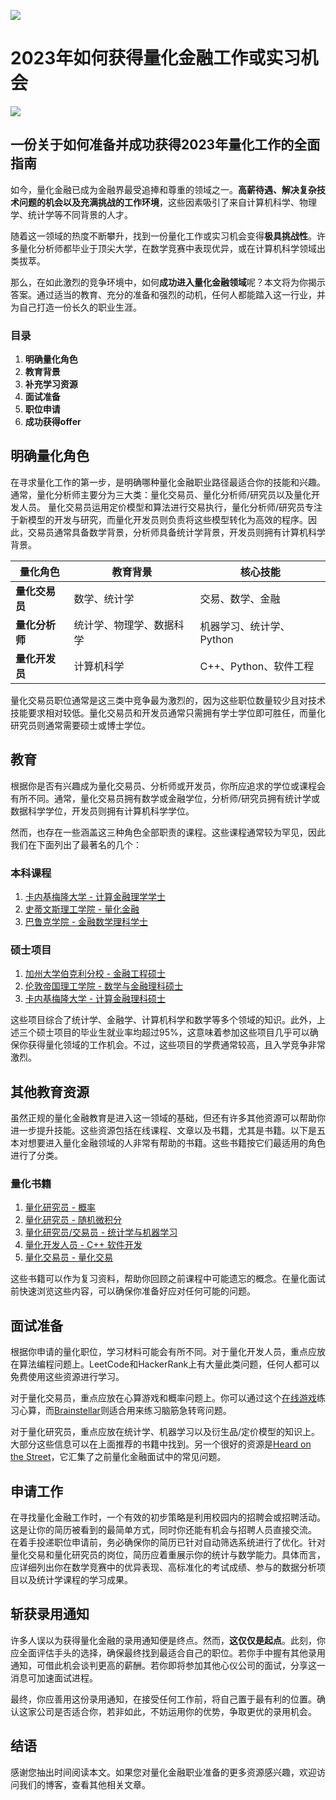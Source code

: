 ![](https://fastly.jsdelivr.net/gh/bucketio/img11@main/2024/10/21/1729466068183-23134fce-3131-4262-b18c-f378d71af4f6.gif)

# 2023年如何获得量化金融工作或实习机会

![](https://fastly.jsdelivr.net/gh/bucketio/img9@main/2024/10/20/1729465031968-b3c8959e-1d37-4b8a-91b1-b0b0dfe25143.png)

## 一份关于如何准备并成功获得2023年量化工作的全面指南

如今，量化金融已成为金融界最受追捧和尊重的领域之一。**高薪待遇、解决复杂技术问题的机会以及充满挑战的工作环境**，这些因素吸引了来自计算机科学、物理学、统计学等不同背景的人才。

随着这一领域的热度不断攀升，找到一份量化工作或实习机会变得**极具挑战性**。许多量化分析师都毕业于顶尖大学，在数学竞赛中表现优异，或在计算机科学领域出类拔萃。

那么，在如此激烈的竞争环境中，如何**成功进入量化金融领域**呢？本文将为你揭示答案。通过适当的教育、充分的准备和强烈的动机，任何人都能踏入这一行业，并为自己打造一份长久的职业生涯。

### 目录

1. **明确量化角色**
2. **教育背景**
3. **补充学习资源**
4. **面试准备**
5. **职位申请**
6. **成功获得offer**

## 明确量化角色

在寻求量化工作的第一步，是明确哪种量化金融职业路径最适合你的技能和兴趣。通常，量化分析师主要分为三大类：量化交易员、量化分析师/研究员以及量化开发人员。
量化交易员运用定价模型和算法进行交易执行，量化分析师/研究员专注于新模型的开发与研究，而量化开发员则负责将这些模型转化为高效的程序。因此，交易员通常具备数学背景，分析师具备统计学背景，开发员则拥有计算机科学背景。

| 量化角色 | 教育背景 | 核心技能 |
| --- | --- | --- |
| **量化交易员** | 数学、统计学 | 交易、数学、金融 |
| **量化分析师** | 统计学、物理学、数据科学 | 机器学习、统计学、Python |
| **量化开发员** | 计算机科学 | C++、Python、软件工程 |

量化交易员职位通常是这三类中竞争最为激烈的，因为这些职位数量较少且对技术技能要求相对较低。量化交易员和开发员通常只需拥有学士学位即可胜任，而量化研究员则通常需要硕士或博士学位。

## 教育

根据你是否有兴趣成为量化交易员、分析师或开发员，你所应追求的学位或课程会有所不同。通常，量化交易员拥有数学或金融学位，分析师/研究员拥有统计学或数据科学学位，开发员则拥有计算机科学学位。

然而，也存在一些涵盖这三种角色全部职责的课程。这些课程通常较为罕见，因此我们在下面列出了最著名的几个：

### 本科课程

1. [卡内基梅隆大学 - 计算金融理学学士](https://www.cmu.edu/math/bscf/index.html)
2. [史蒂文斯理工学院 - 量化金融](https://www.stevens.edu/school-business/undergraduate-programs/quantitative-finance-bachelor-degree)
3. [巴鲁克学院 - 金融数学理科学士](https://mfeapp.baruch.cuny.edu/math/student/bsfm/)

### 硕士项目

1. [加州大学伯克利分校 - 金融工程硕士](https://mfe.haas.berkeley.edu/)
2. [伦敦帝国理工学院 - 数学与金融理科硕士](https://www.imperial.ac.uk/mathematics/postgraduate/msc/mathematical-finance/)
3. [卡内基梅隆大学 - 计算金融理科硕士](https://www.cmu.edu/mscf/)

这些项目综合了统计学、金融学、计算机科学和数学等多个领域的知识。此外，上述三个硕士项目的毕业生就业率均超过95%，这意味着参加这些项目几乎可以确保你获得量化领域的工作机会。不过，这些项目的学费通常较高，且入学竞争非常激烈。

## 其他教育资源

虽然正规的量化金融教育是进入这一领域的基础，但还有许多其他资源可以帮助你进一步提升技能。这些资源包括在线课程、文章以及书籍，尤其是书籍。以下是五本对想要进入量化金融领域的人非常有帮助的书籍。这些书籍按它们最适用的角色进行了分类。

### 量化书籍

1. [量化研究员 - 概率](https://www.amazon.com/dp/0121741516?ref_=cm_sw_r_cp_ud_dp_V3NBV1MND8FRMN89DNH9)
2. [量化研究员 - 随机微积分](https://www.amazon.co.uk/dp/0387401016?ref_=cm_sw_r_cp_ud_dp_ZHAHNX6XGX0SFD3T052D)
3. [量化研究员/交易员 - 统计学与机器学习](https://www.amazon.co.uk/dp/0387848576?ref_=cm_sw_r_cp_ud_dp_D8Q2KR01TDD1B6XPHYAA)
4. [量化开发人员 - C++ 软件开发](https://www.amazon.com/dp/0521721628?ref_=cm_sw_r_cp_ud_dp_QR7DV7XH17EY3Q8TD6VW)
5. [量化交易员 - 量化交易](https://www.amazon.com/dp/1118362411?ref_=cm_sw_r_cp_ud_dp_SDAXQWV4W87B5321N93G)

这些书籍可以作为复习资料，帮助你回顾之前课程中可能遗忘的概念。在量化面试前快速浏览这些内容，可以确保你准备好应对任何可能的问题。

## 面试准备

根据你申请的量化职位，学习材料可能会有所不同。对于量化开发人员，重点应放在算法编程问题上。LeetCode和HackerRank上有大量此类问题，任何人都可以免费使用这些资源进行学习。

对于量化交易员，重点应放在心算游戏和概率问题上。你可以通过这个[在线游戏](https://openquant.co/blog/openquant.co/math-game)练习心算，而[Brainstellar](https://brainstellar.com/)则适合用来练习脑筋急转弯问题。

对于量化研究员，重点应放在统计学、机器学习以及衍生品/定价模型的知识上。大部分这些信息可以在上面推荐的书籍中找到。另一个很好的资源是[Heard on the Street](https://a.co/d/3GO5Dov)，它汇集了之前量化金融面试中的常见问题。

## 申请工作

在寻找量化金融工作时，一个有效的初步策略是利用校园内的招聘会或招聘活动。这是让你的简历被看到的最简单方式，同时你还能有机会与招聘人员直接交流。
在着手投递职位申请前，务必确保你的简历已针对自动筛选系统进行了优化。针对量化交易和量化研究员的岗位，简历应着重展示你的统计与数学能力。具体而言，应详细列出你在数学竞赛中的优异表现、高标准化的考试成绩、参与的数据分析项目以及统计学课程的学习成果。

## 斩获录用通知

许多人误以为获得量化金融的录用通知便是终点。然而，**这仅仅是起点**。此刻，你应全面评估手头的选择，确保最终找到最适合自己的职位。若你手中握有其他录用通知，可借此机会谈判更高的薪酬。若你即将参加其他心仪公司的面试，分享这一消息可加速面试进程。

最终，你应善用这份录用通知，在接受任何工作前，将自己置于最有利的位置。确认这家公司是否适合你，若非如此，不妨运用你的优势，争取更优的录用机会。

## 结语
感谢您抽出时间阅读本文。如果您对量化金融职业准备的更多资源感兴趣，欢迎访问我们的博客，查看其他相关文章。 
